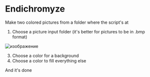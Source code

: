# Endichromyze
Make two colored pictures from a folder where the script's at

1. Choose a picture input folder (it's better for pictures to be in .bmp format)

![изображение](https://user-images.githubusercontent.com/87480878/141415812-99fe7dfd-39cf-481b-94bd-53a44a0034f5.png)

3. Choose a color for a background
4. Choose a color to fill everything else

And it's done

